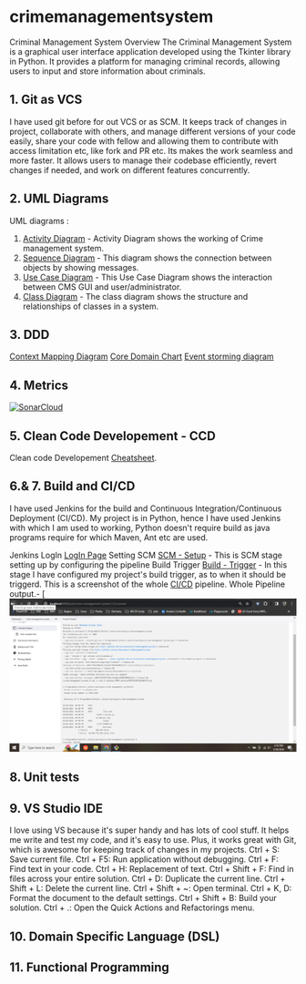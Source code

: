 # crimemanagementsystem
Criminal Management System
Overview
The Criminal Management System is a graphical user interface application developed using the Tkinter library in Python. It provides a platform for managing criminal records, allowing users to input and store information about criminals.


## 1. Git as VCS
I have used git before for out VCS or as SCM. 
It keeps track of changes in project, collaborate with others, and manage different versions of your code easily, share your code with fellow and allowing them to contribute with access limitation etc, like fork and PR etc. Its makes the work seamless and more faster. It allows users to manage their codebase efficiently, revert changes if needed, and work on different features concurrently.


## 2. UML Diagrams
UML diagrams :<be>
1. [Activity Diagram](https://github.com/iarsalansaeed/crimemanagementsystem/blob/main/class-uml/activity-diagram.jpg) - Activity Diagram shows the working of Crime management system.
2. [Sequence Diagram](https://github.com/iarsalansaeed/crimemanagementsystem/blob/main/class-uml/sequence-diagram.jpg) - This diagram shows the connection between objects by showing messages.
3. [Use Case Diagram](https://github.com/iarsalansaeed/crimemanagementsystem/blob/main/class-uml/Use-case-diagram.jpg) - This Use Case Diagram shows the interaction between CMS GUI and user/administrator.
4. [Class Diagram](https://github.com/iarsalansaeed/crimemanagementsystem/blob/main/class-uml/class-diagram.jpg) - The class diagram shows the structure and relationships of classes in a system.

## 3. DDD
[Context Mapping Diagram]() 
[Core Domain Chart]()
[Event storming diagram]()

## 4. Metrics
[![SonarCloud](https://sonarcloud.io/images/project_badges/sonarcloud-white.svg)](https://sonarcloud.io/project/overview?id=iarsalansaeed_crimemanagementsystem)


## 5. Clean Code Developement - CCD
Clean code Developement [Cheatsheet](https://github.com/iarsalansaeed/crimemanagementsystem/blob/main/cheatsheet.txt).

## 6.& 7. Build and CI/CD
I have used Jenkins for the build and Continuous Integration/Continuous Deployment (CI/CD). My project is in Python, hence I have used Jenkins with which I am used to working, Python doesn't require build as java programs require for which Maven, Ant etc are used. 

Jenkins LogIn [LogIn Page]()
Setting SCM [SCM - Setup](https://github.com/iarsalansaeed/crimemanagementsystem/blob/main/jenkins/SCM-jenkins-linking.png) - This is SCM stage setting up by configuring the pipeline
Build Trigger [Build - Trigger](https://github.com/iarsalansaeed/crimemanagementsystem/blob/main/jenkins/Build-triggers.png) - In this stage I have configured my project's build trigger, as to when it should be triggerd.
This is a screenshot of the whole [CI/CD](https://github.com/iarsalansaeed/crimemanagementsystem/blob/main/jenkins/Jenkins-ci-cd.png) pipeline.
Whole Pipeline output.- [![pipeline status/console output](https://github.com/iarsalansaeed/crimemanagementsystem/blob/main/jenkins/jenkins-complete-ci-cd.png)

## 8. Unit tests

## 9. VS Studio IDE
I love using VS because it's super handy and has lots of cool stuff. It helps me write and test my code, and it's easy to use. Plus, it works great with Git, which is awesome for keeping track of changes in my projects.
Ctrl + S: Save current file.
Ctrl + F5: Run application without debugging.
Ctrl + F: Find text in your code.
Ctrl + H: Replacement of text.
Ctrl + Shift + F: Find in files across your entire solution.
Ctrl + D: Duplicate the current line.
Ctrl + Shift + L: Delete the current line.
Ctrl + Shift + ~: Open terminal.
Ctrl + K, D: Format the document to the default settings.
Ctrl + Shift + B: Build your solution.
Ctrl + .: Open the Quick Actions and Refactorings menu.

## 10. Domain Specific Language (DSL)

## 11. Functional Programming
